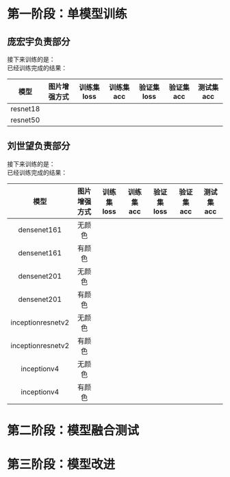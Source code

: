 # 第一阶段：单模型训练
## 庞宏宇负责部分   
接下来训练的是：  
已经训练完成的结果：

| 模型 | 图片增强方式 | 训练集loss | 训练集acc | 验证集loss | 验证集acc | 测试集acc |
| :-: | :-: | :-: | :-: | :-: | :-: | :-: |
|  resnet18   |              |            |           |            |           |           |
|  resnet50    |              |            |           |            |           |           |

   
     
## 刘世望负责部分   
接下来训练的是：  
已经训练完成的结果：

| 模型 | 图片增强方式 | 训练集loss | 训练集acc | 验证集loss | 验证集acc | 测试集acc |
| :-: | :-: | :-: | :-: | :-: | :-: | :-: |
| densenet161  |     无颜色         |            |           |            |           |           |
| densenet161  |     有颜色         |            |           |            |           |           |
| densenet201  |     无颜色         |            |           |            |           |           |
| densenet201  |     有颜色         |            |           |            |           |           |
| inceptionresnetv2  |     无颜色         |            |           |            |           |           |
| inceptionresnetv2  |     有颜色         |            |           |            |           |           |
| inceptionv4  |     无颜色         |            |           |            |           |           |
| inceptionv4  |     有颜色         |            |           |            |           |           |

# 第二阶段：模型融合测试
# 第三阶段：模型改进
